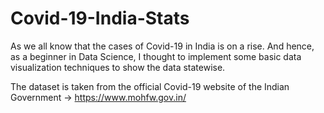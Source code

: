 # Covid-19-India-Stats

As we all know that the cases of Covid-19 in India is on a rise. And hence, as a beginner in Data Science, I thought to implement some basic data visualization techniques to show the data statewise.

The dataset is taken from the official Covid-19 website of the Indian Government -> https://www.mohfw.gov.in/
